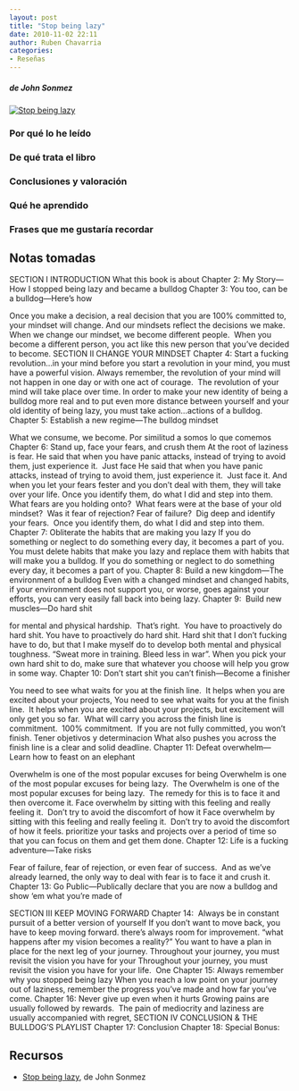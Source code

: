 ```yaml
---
layout: post
title: "Stop being lazy"
date: 2010-11-02 22:11
author: Ruben Chavarria
categories:
- Reseñas
---
```


##### de John Sonmez

[![Stop being lazy](https://images-na.ssl-images-amazon.com/images/I/51e+iJ3LwiL._SX331_BO1,204,203,200_.jpg)][1]

### Por qué lo he leído

### De qué trata el libro

### Conclusiones y valoración

### Qué he aprendido

### Frases que me gustaría recordar

<!-- more -->

## Notas tomadas

SECTION I INTRODUCTION
What this book is about
Chapter 2: My Story—How I stopped being lazy and became a bulldog
Chapter 3: You too, can be a bulldog—Here’s how

Once you make a decision, a real decision that you are 100% committed to, your mindset will change. And our mindsets reflect the decisions we make.  When we change our mindset, we become different people.  When you become a different person, you act like this new person that you’ve decided to become.
SECTION II CHANGE YOUR MINDSET
Chapter 4: Start a fucking revolution…in your mind
before you start a revolution in your mind, you must have a powerful vision.
Always remember, the revolution of your mind will not happen in one day or with one act of courage.  The revolution of your mind will take place over time.
In order to make your new identity of being a bulldog more real and to put even more distance between yourself and your old identity of being lazy, you must take action...actions of a bulldog.
Chapter 5: Establish a new regime—The bulldog mindset

What we consume, we become.
Por similitud a somos lo que comemos
Chapter 6: Stand up, face your fears, and crush them
At the root of laziness is fear.
He said that when you have panic attacks, instead of trying to avoid them, just experience it.  Just face
He said that when you have panic attacks, instead of trying to avoid them, just experience it.  Just face it.
And when you let your fears fester and you don’t deal with them, they will take over your life.
Once you identify them, do what I did and step into them.
What fears are you holding onto?  What fears were at the base of your old mindset?  Was it fear of rejection? Fear of failure?  Dig deep and identify your fears.  Once you identify them, do what I did and step into them.
Chapter 7: Obliterate the habits that are making you lazy
If you do something or neglect to do something every day, it becomes a part of you.
You must delete habits that make you lazy and replace them with habits that will make you a bulldog.
If you do something or neglect to do something every day, it becomes a part of you.
Chapter 8: Build a new kingdom—The environment of a bulldog
Even with a changed mindset and changed habits, if your environment does not support you, or worse, goes against your efforts, you can very easily fall back into being lazy.
Chapter 9:  Build new muscles—Do hard shit

for mental and physical hardship.  That’s right.  You have to proactively do hard shit.
You have to proactively do hard shit.
Hard shit that I don’t fucking have to do, but that I make myself do to develop both mental and physical toughness.
“Sweat more in training. Bleed less in war”.
When you pick your own hard shit to do, make sure that whatever you choose will help you grow in some way.
Chapter 10: Don’t start shit you can’t finish—Become a finisher

You need to see what waits for you at the finish line.  It helps when you are excited about your projects,
You need to see what waits for you at the finish line.  It helps when you are excited about your projects, but excitement will only get you so far.  What will carry you across the finish line is commitment.  100% commitment.  If you are not fully committed, you won’t finish.
Tener objetivos y determinacion
What also pushes you across the finish line is a clear and solid deadline.
Chapter 11: Defeat overwhelm—Learn how to feast on an elephant

Overwhelm is one of the most popular excuses for being
Overwhelm is one of the most popular excuses for being lazy.  The
Overwhelm is one of the most popular excuses for being lazy.  The remedy for this is to face it and then overcome it.
Face overwhelm by sitting with this feeling and really feeling it.  Don’t try to avoid the discomfort of how it
Face overwhelm by sitting with this feeling and really feeling it.  Don’t try to avoid the discomfort of how it feels.
prioritize your tasks and projects over a period of time so that you can focus on them and get them done.
Chapter 12: Life is a fucking adventure—Take risks

Fear of failure, fear of rejection, or even fear of success.  And as we’ve already learned, the only way to deal with fear is to face it and crush it.
Chapter 13: Go Public—Publically declare that you are now a bulldog and show ‘em what you’re made of

SECTION III KEEP MOVING FORWARD
Chapter 14:  Always be in constant pursuit of a better version of yourself
If you don’t want to move back, you have to keep moving forward.
there’s always room for improvement.
“what happens after my vision becomes a reality?” You want to have a plan in place for the next leg of your journey.
Throughout your journey, you must revisit the vision you have for your
Throughout your journey, you must revisit the vision you have for your life.  One
Chapter 15: Always remember why you stopped being lazy
When you reach a low point on your journey out of laziness, remember the progress you’ve made and how far you’ve come.
Chapter 16: Never give up even when it hurts
Growing pains are usually followed by rewards.  The pain of mediocrity and laziness are usually accompanied with regret,
SECTION IV CONCLUSION & THE BULLDOG’S PLAYLIST
Chapter 17: Conclusion
Chapter 18: Special Bonus:

## Recursos

- [Stop being lazy][1], de John Sonmez

[1]: https://amzn.to/2Kk5bvG

